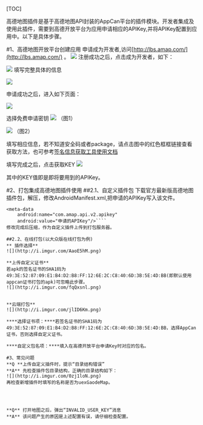 ﻿[TOC]


高德地图插件是基于高德地图API封装的AppCan平台的插件模块。开发者集成及使用此插件，需要到高德开放平台为应用申请相应的APIKey,并将APIKey配置到应用中。以下是具体步骤。

#1、高德地图开放平台创建应用
申请成为开发者,访问[http://lbs.amap.com/](http://lbs.amap.com/) 。 
![](http://i.imgur.com/9nuT5v4.jpg) 
注册成功之后，点击成为开发者，如下：

![](http://i.imgur.com/wZnTMBR.jpg) 
填写完整具体的信息

![](http://i.imgur.com/d1rliOz.png) 

申请成功之后，进入如下页面：

![](http://i.imgur.com/xn5CSjM.png) 

选择免费申请密钥
![](http://i.imgur.com/Nv8VSlu.jpg) 
（图1）

![](http://i.imgur.com/CGIdwNy.jpg) 
 （图2）

填写相应信息，若不知道安全码或者package，请点击图中的红色框框链接查看获取方法，也可参考[签名信息获取工具使用文档](http://newdocx.appcan.cn/newdocx/docx?type=1299_1291 ) 

填写完成之后，点击获取KEY
![](http://i.imgur.com/pkK7unS.jpg) 


其中的KEY值即是即将要用到的APIKey。

#2、打包集成高德地图插件使用
##2.1、自定义插件包
下载官方最新版高德地图插件包，解压，修改AndroidManifest.xml,把申请的APIKey写入该文件。
````
<meta-data
    android:name="com.amap.api.v2.apikey"
    android:value="申请的APIKey"/>````
修改完成后压缩，作为自定义插件上传到打包服务器。

##2.2、在线打包(以大众版在线打包为例)
** 插件选择**
![](http://i.imgur.com/AaoE5hM.png) 

**上传自定义证书**
若apk的签名证书的SHA1码为49:3E:52:87:09:E1:B4:D2:B8:FF:12:6E:2C:C8:40:6D:3B:5E:4D:BB(即默认使用appcan证书打包的apk)可忽略此步骤。
![](http://i.imgur.com/fqQxsnl.png) 


**云端打包**
![](http://i.imgur.com/jlID6Km.png) 

****选择证书项：****若签名证书的SHA1码为49:3E:52:87:09:E1:B4:D2:B8:FF:12:6E:2C:C8:40:6D:3B:5E:4D:BB，选择AppCan证书，否则选择自定义证书。

****自定义包名项：****填入在高德开放平台申请Key时对应的包名。

#3、常见问题
**Q **上传自定义插件时，提示“目录结构错误”
**A** 先检查插件包目录结构，正确的目录结构如下： 
![](http://i.imgur.com/0zj1loN.png) 
再检查新增插件时填写的名称是否为uexGaodeMap。




**Q** 打开地图之后，弹出“INVALID_USER_KEY”消息
**A** 该问题产生的原因是上述配置有误，请仔细检查配置。